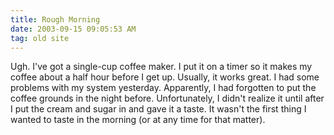```yaml
---
title: Rough Morning
date: 2003-09-15 09:05:53 AM
tag: old site
---
```


Ugh. I've got a single-cup coffee maker. I put it on a timer so it makes my coffee about a half hour before I get up. Usually, it works great. I had some problems with my system yesterday. Apparently, I had forgotten to put the coffee grounds in the night before. Unfortunately, I didn't realize it until after I put the cream and sugar in and gave it a taste. It wasn't the first thing I wanted to taste in the morning (or at any time for that matter).
